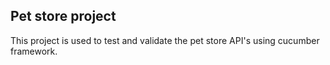 ##  Pet store project
This project is used to test and validate the pet store API's using cucumber framework.



